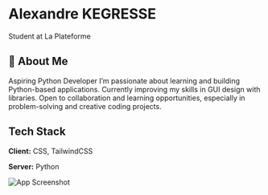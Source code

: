 # Alexandre KEGRESSE
Student at La Plateforme


## 🚀 About Me
Aspiring Python Developer I’m passionate about learning and building Python-based applications. Currently improving my skills in GUI design with libraries. Open to collaboration and learning opportunities, especially in problem-solving and creative coding projects.

## Tech Stack

**Client:** CSS, TailwindCSS

**Server:** Python


![App Screenshot](https://cdn.discordapp.com/attachments/1079842273531015208/1313084408852647997/the10dens_Face_close-up_a_young_25-year-old_massive_strong_spor_86b30f70-884a-46f0-aa10-210fcda0e3c1.png?ex=674ed8a6&is=674d8726&hm=af610b1c430924ce23c334970296713b162bd7cd10609b5e30d5cc3e407ce90a&)
